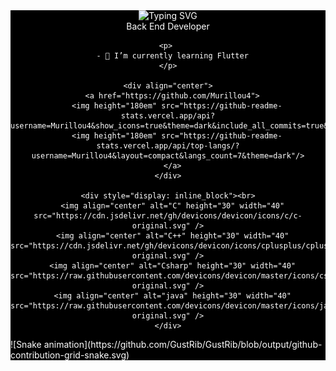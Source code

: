 <div style="background-color: black; color: white;">
  <div align="center">
    <div>
      <img src="https://readme-typing-svg.herokuapp.com?color=%23DD6387&center=true&vCenter=true&lines=Hello!+I+am+Murillo+Castro!;Welcome+to+my+profile!" alt="Typing SVG">
      <br>
      Back End Developer
    </div>

    <p> 
      - 🌱 I’m currently learning Flutter
    </p>

    <div align="center">
      <a href="https://github.com/Murillou4">
        <img height="180em" src="https://github-readme-stats.vercel.app/api?username=Murillou4&show_icons=true&theme=dark&include_all_commits=true&count_private=true"/>
        <img height="180em" src="https://github-readme-stats.vercel.app/api/top-langs/?username=Murillou4&layout=compact&langs_count=7&theme=dark"/>
      </a>
    </div>

    <div style="display: inline_block"><br>
      <img align="center" alt="C" height="30" width="40" src="https://cdn.jsdelivr.net/gh/devicons/devicon/icons/c/c-original.svg" />
      <img align="center" alt="C++" height="30" width="40" src="https://cdn.jsdelivr.net/gh/devicons/devicon/icons/cplusplus/cplusplus-original.svg" />
      <img align="center" alt="Csharp" height="30" width="40" src="https://raw.githubusercontent.com/devicons/devicon/master/icons/csharp/csharp-original.svg" />
      <img align="center" alt="java" height="30" width="40" src="https://raw.githubusercontent.com/devicons/devicon/master/icons/java/java-original.svg" />
    </div>
  </div>
  
  <div>
    ![Snake animation](https://github.com/GustRib/GustRib/blob/output/github-contribution-grid-snake.svg)
  </div>
</div>

